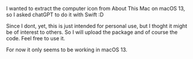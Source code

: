 I wanted to extract the computer icon from About This Mac on macOS 13, so I asked chatGPT to do it with Swift :D

Since I dont, yet, this is just intended for personal use, but I thoght it might be of interest to others. So I will upload the package and of course the code. Feel free to use it.

For now it only seems to be working in macOS 13.
